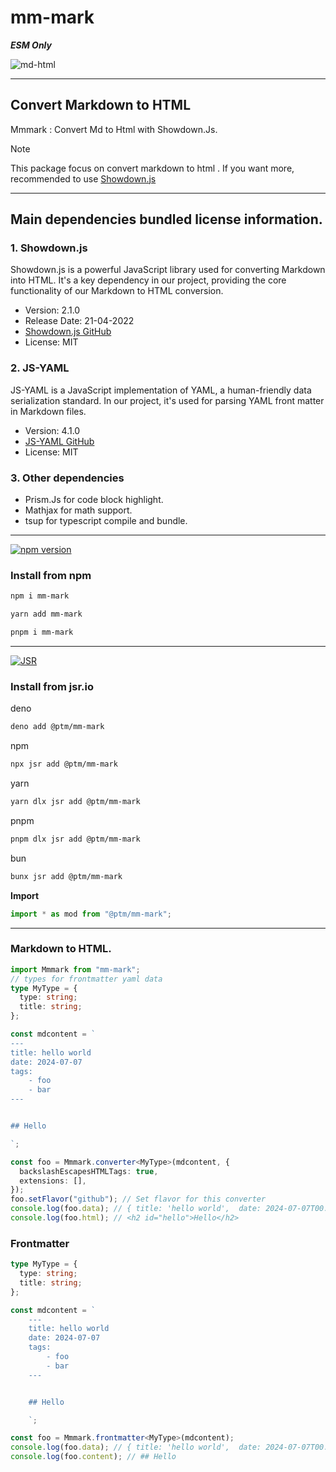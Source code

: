 # mm-mark

**_ESM Only_**

![md-html](https://miro.medium.com/v2/resize:fit:1400/1*eZ7YPTqzcyFVoQxIOIQ9kQ.png)

---

## Convert Markdown to HTML

Mmmark : Convert Md to Html with Showdown.Js.

> [!NOTE]
> This package focus on convert markdown to html . If you want more, recommended to use [Showdown.js](https://github.com/showdownjs/showdown)

---

## Main dependencies bundled license information.

### 1. Showdown.js

Showdown.js is a powerful JavaScript library used for converting Markdown into HTML. It's a key dependency in our project, providing the core functionality of our Markdown to HTML conversion.

- Version: 2.1.0
- Release Date: 21-04-2022
- [Showdown.js GitHub](https://github.com/showdownjs/showdown)
- License: MIT

### 2. JS-YAML

JS-YAML is a JavaScript implementation of YAML, a human-friendly data serialization standard. In our project, it's used for parsing YAML front matter in Markdown files.

- Version: 4.1.0
- [JS-YAML GitHub](https://github.com/nodeca/js-yaml)
- License: MIT

### 3. Other dependencies

- Prism.Js for code block highlight.
- Mathjax for math support.
- tsup for typescript compile and bundle.

---

[![npm version](https://badge.fury.io/js/mm-mark.svg)](https://badge.fury.io/js/mm-mark)

### Install from npm

```bash
npm i mm-mark
```

```bash
yarn add mm-mark
```

```bash
pnpm i mm-mark
```

---

[![JSR](https://jsr.io/badges/@ptm/mm-mark)](https://jsr.io/@ptm/mm-mark)

### Install from jsr.io

deno

```bash
deno add @ptm/mm-mark
```

npm

```bash
npx jsr add @ptm/mm-mark
```

yarn

```bash
yarn dlx jsr add @ptm/mm-mark
```

pnpm

```bash
pnpm dlx jsr add @ptm/mm-mark
```

bun

```bash
bunx jsr add @ptm/mm-mark
```

**Import**

```ts
import * as mod from "@ptm/mm-mark";
```

---

### Markdown to HTML.

```ts
import Mmmark from "mm-mark";
// types for frontmatter yaml data
type MyType = {
  type: string;
  title: string;
};

const mdcontent = `
---
title: hello world
date: 2024-07-07
tags:
    - foo
    - bar
---


## Hello

`;

const foo = Mmmark.converter<MyType>(mdcontent, {
  backslashEscapesHTMLTags: true,
  extensions: [],
});
foo.setFlavor("github"); // Set flavor for this converter
console.log(foo.data); // { title: 'hello world',  date: 2024-07-07T00:00:00.000Z, tags: [ 'foo', 'bar' ] }
console.log(foo.html); // <h2 id="hello">Hello</h2>
```

### Frontmatter

```ts
type MyType = {
  type: string;
  title: string;
};

const mdcontent = `
    ---
    title: hello world
    date: 2024-07-07
    tags:
        - foo
        - bar
    ---


    ## Hello

    `;

const foo = Mmmark.frontmatter<MyType>(mdcontent);
console.log(foo.data); // { title: 'hello world',  date: 2024-07-07T00:00:00.000Z, tags: [ 'foo', 'bar' ] }
console.log(foo.content); // ## Hello
```
